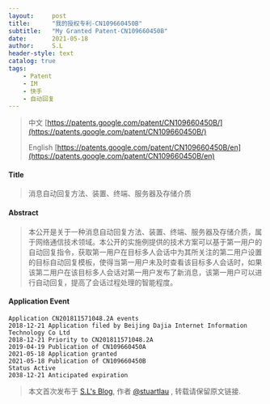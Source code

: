 ```yaml
---
layout:     post
title:      "我的授权专利-CN109660450B"
subtitle:   "My Granted Patent-CN109660450B"
date:       2021-05-18
author:     S.L
header-style: text
catalog: true
tags:
    - Patent
    - IM
    - 快手
    - 自动回复
---
```

> 中文 [https://patents.google.com/patent/CN109660450B/](https://patents.google.com/patent/CN109660450B/)
>
> English [https://patents.google.com/patent/CN109660450B/en](https://patents.google.com/patent/CN109660450B/en)

#### Title
> 消息自动回复方法、装置、终端、服务器及存储介质













#### Abstract
> 本公开是关于一种消息自动回复方法、装置、终端、服务器及存储介质，属于网络通信技术领域。本公开的实施例提供的技术方案可以基于第一用户的自动回复指令，获取第一用户在目标多人会话中为其所关注的第二用户设置的目标自动回复模板，使得当第一用户未及时查看该目标多人会话时，如果该第二用户在该目标多人会话对第一用户发布了新消息，该第一用户可以进行自动回复，提高了会话过程处理的智能程度。













#### Application Event
```
Application CN201811571048.2A events 
2018-12-21 Application filed by Beijing Dajia Internet Information Technology Co Ltd
2018-12-21 Priority to CN201811571048.2A
2019-04-19 Publication of CN109660450A
2021-05-18 Application granted
2021-05-18 Publication of CN109660450B
Status Active
2038-12-21 Anticipated expiration
```
> 本文首次发布于 [S.L's Blog](http://elsef.com), 作者 [@stuartlau](http://github.com/stuartlau) ,
转载请保留原文链接.
